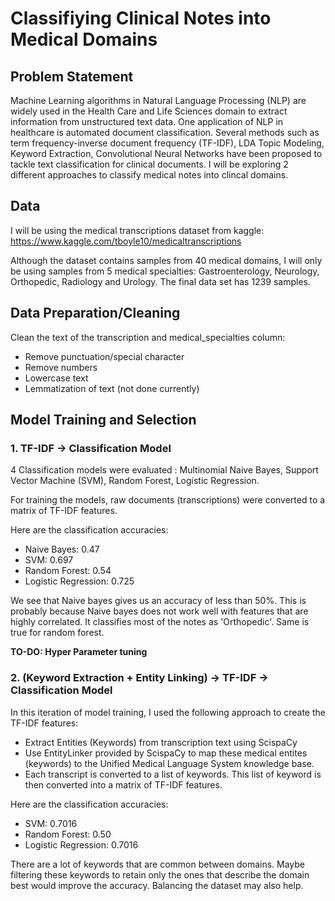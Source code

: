 # Classifiying Clinical Notes into Medical Domains 

## Problem Statement
Machine Learning algorithms in Natural Language Processing (NLP) are widely used in the Health Care and Life Sciences domain to extract information from unstructured text data. One application of NLP in healthcare is automated document classification. Several methods such as term frequency-inverse document frequency (TF-IDF), LDA Topic Modeling, Keyword Extraction, Convolutional Neural Networks have been proposed to tackle text classification for clinical documents. I will be exploring 2 different approaches to classify medical notes into clincal domains. 

## Data

I will be using the medical transcriptions dataset from kaggle: https://www.kaggle.com/tboyle10/medicaltranscriptions 

Although the dataset contains samples from 40 medical domains, I will only be using samples from 5 medical specialties: Gastroenterology, Neurology, Orthopedic, Radiology and Urology. The final data set has 1239 samples. 

## Data Preparation/Cleaning

Clean the text of the transcription and medical_specialties column:

- Remove punctuation/special character
- Remove numbers
- Lowercase text
- Lemmatization of text (not done currently) 

## Model Training and Selection 

### 1. TF-IDF -> Classification Model 

4 Classification models were evaluated : Multinomial Naive Bayes, Support Vector Machine (SVM), Random Forest, Logistic Regression. 

For training the models, raw documents (transcriptions) were converted to a matrix of TF-IDF features.

Here are the classification accuracies:

- Naive Bayes: 0.47
- SVM: 0.697
- Random Forest: 0.54
- Logistic Regression: 0.725

We see that Naive bayes gives us an accuracy of less than 50%. This is probably because Naive bayes does not work well with features that are highly correlated. It classifies most of the notes as 'Orthopedic'. Same is true for random forest. 

**TO-DO: Hyper Parameter tuning**

### 2. (Keyword Extraction + Entity Linking) -> TF-IDF -> Classification Model 

In this iteration of model training, I used the following approach to create the TF-IDF features:

- Extract Entities (Keywords) from transcription text using ScispaCy
- Use EntityLinker provided by ScispaCy to map these medical entites (keywords) to the Unified Medical Language System knowledge base. 
- Each transcript is converted to a list of keywords. This list of keyword is then converted into a matrix of TF-IDF features.

Here are the classification accuracies: 

- SVM: 0.7016
- Random Forest: 0.50
- Logistic Regression: 0.7016

There are a lot of keywords that are common between domains. Maybe filtering these keywords to retain only the ones that describe the domain best would improve the accuracy. Balancing the dataset may also help. 
